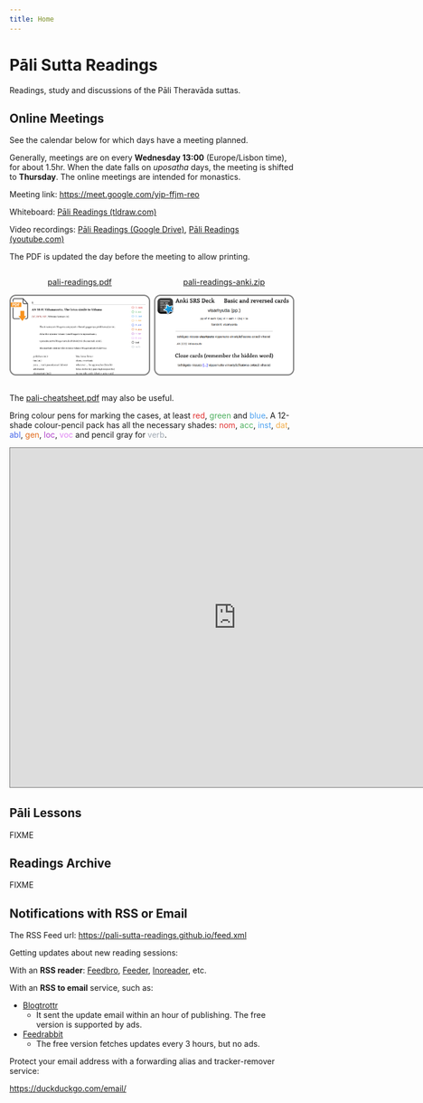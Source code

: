 ```yaml
---
title: Home
---
```


# Pāli Sutta Readings

Readings, study and discussions of the Pāli Theravāda suttas.

## Online Meetings

See the calendar below for which days have a meeting planned.

Generally, meetings are on every **Wednesday 13:00** (Europe/Lisbon time), for about 1.5hr. When the date falls on *uposatha* days, the meeting is shifted to **Thursday**. The online meetings are intended for monastics.

Meeting link: <https://meet.google.com/yip-ffjm-reo>

Whiteboard: [Pāli Readings (tldraw.com)][tldraw-readings]

Video recordings: [Pāli Readings (Google Drive)][gdrive-readings], [Pāli Readings (youtube.com)][youtube-readings]

[tldraw-readings]: https://www.tldraw.com/ro/aSW2KQXda1AqygF8EOaGL

[gdrive-readings]: https://drive.google.com/file/d/1Ya_ziHnteIkEcerm8m9e5F7qj0TJl1hk/view?usp=sharing

[youtube-readings]: https://www.youtube.com/playlist?list=PLxSN2DAE3W85GMLVm8uFV4c9U50q025tx

The PDF is updated the day before the meeting to allow printing.

<div style="display: flex; gap: 0.5em; text-align: center;">
<div style="width: 50%;">
<p><a href="https://drive.google.com/file/d/1oxgcw1j_hSYYvOCj2TNNwrYMhupj3ulP/view?usp=sharing">pali-readings.pdf</a></p>
<p><a href="https://drive.google.com/file/d/1oxgcw1j_hSYYvOCj2TNNwrYMhupj3ulP/view?usp=sharing"><img src="assets/docs/pdf-example.png" alt="Readings PDF Download"></a></p>
</div>
<div style="width: 50%;">
<p><a href="https://drive.google.com/file/d/1jvZ6s2zsnGZJHLNWSz8cPhvE44wGXDId/view?usp=sharing">pali-readings-anki.zip</a></p>
<p><a href="https://drive.google.com/file/d/1jvZ6s2zsnGZJHLNWSz8cPhvE44wGXDId/view?usp=sharing"><img src="assets/docs/anki-example.png" alt="Anki Decks Download"></a></p>
</div>
</div>

[readings-pdf]: https://drive.google.com/file/d/1oxgcw1j_hSYYvOCj2TNNwrYMhupj3ulP/view?usp=sharing

[readings-anki]: https://drive.google.com/file/d/1jvZ6s2zsnGZJHLNWSz8cPhvE44wGXDId/view?usp=sharing

The [pali-cheatsheet.pdf](assets/docs/pali-cheatsheet.pdf) may also be useful.

Bring colour pens for marking the cases, at least
<span style="color: #e03131">red</span>,
<span style="color: #4cb05e">green</span> and
<span style="color: #4ba1f1">blue</span>.
A 12-shade colour-pencil pack has all the necessary shades:
<span style="color: #e03131">nom</span>,
<span style="color: #4cb05e">acc</span>,
<span style="color: #4ba1f1">inst</span>,
<span style="color: #f1ac4b">dat</span>,
<span style="color: #4465e9">abl</span>,
<span style="color: #e16919">gen</span>,
<span style="color: #ae3ec9">loc</span>,
<span style="color: #e085f4">voc</span> and pencil gray for <span style="color: #9fa8b2">verb</span>.

<iframe src="https://calendar.google.com/calendar/embed?height=600&wkst=2&ctz=Europe%2FLisbon&title=P%C4%81li%20Readings&src=Y185NTYzYzc3OWJkYTdhYWUyMzY0ZWE0M2QxZmZkMTI3M2JmNDQ0MTk4NTliMGNiZDA5N2M0MjA5YjVjZjRkMWFiQGdyb3VwLmNhbGVuZGFyLmdvb2dsZS5jb20&src=Y183OTY3NGJjMDcwYzcxNDgwNzFjMzMxNGUxNjVhMjEyY2JiOGYzNTIwMTExYzQyNjQ2ODRkMzhkNTdhNTdjMGU1QGdyb3VwLmNhbGVuZGFyLmdvb2dsZS5jb20&color=%237CB342&color=%23009688" style="border:solid 1px #777" width="800" height="600" frameborder="0" scrolling="no"></iframe>

## Pāli Lessons

FIXME

## Readings Archive

FIXME

## Notifications with RSS or Email

The RSS Feed url: <https://pali-sutta-readings.github.io/feed.xml>

Getting updates about new reading sessions:

With an **RSS reader**: [Feedbro](https://nodetics.com/feedbro/), [Feeder](https://feeder.co/), [Inoreader](https://www.inoreader.com/), etc.

With an **RSS to email** service, such as:

- [Blogtrottr](https://blogtrottr.com/)
  - It sent the update email within an hour of publishing. The free version is supported by ads.
- [Feedrabbit](https://feedrabbit.com/)
  - The free version fetches updates every 3 hours, but no ads.

Protect your email address with a forwarding alias and tracker-remover service:

<https://duckduckgo.com/email/>
